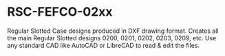 # RSC-FEFCO-02xx
Regular Slotted Case designs produced in DXF drawing format.
Creates all the main Regular Slotted designs 0200, 0201, 0202, 0203, 0209, etc.
Use any standard CAD like AutoCAD or LibreCAD to read & edit the files.
